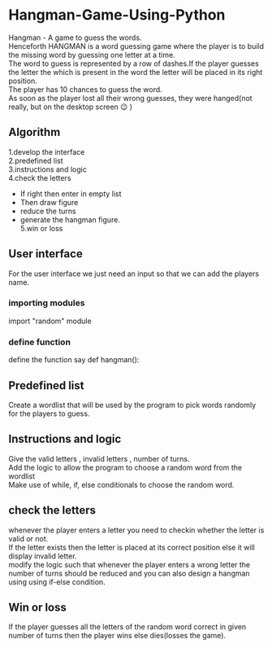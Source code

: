 # Hangman-Game-Using-Python
Hangman - A game to guess the words. </br>
Henceforth HANGMAN is a word guessing game where the player is to build the missing word by guessing one letter at a time.</br>
The word to guess is represented by a row of dashes.If the player guesses the letter the which is present in the word the letter will be placed in its right position.</br>
The player has 10 chances to guess the word.</br>
As soon as the player lost all their wrong guesses, they were hanged(not really, but on the desktop screen 😉 ) </br>

## Algorithm
1.develop the interface</br>
2.predefined list</br>
3.instructions and logic</br>
4.check the letters </br>
 * If right then enter in empty list</br>
 * Then draw figure</br>
 * reduce the turns</br>
 * generate the hangman figure.</br>
 5.win or loss

## User interface
For the user interface we just need an input so that we can add the players name.</br>

### importing modules
import "random" module</br>
### define function
define the function say def hangman():

## Predefined list
Create a wordlist that will be used by the program to pick words randomly for the players to guess.</br>

## Instructions and logic
Give the valid letters , invalid letters , number of turns.</br>
Add the logic to allow the program to choose a random word from the wordlist</br>
Make use of while, if, else conditionals to choose the random word.

## check the letters
whenever the player enters a letter you need to checkin whether the letter is valid or not.</br>
If the letter exists then the letter is placed at its correct position else it will display invalid letter.</br>
modify the logic such that whenever the player enters a wrong letter the number of turns should be reduced and you can also design a hangman using using if-else condition.</br>

## Win or loss
If the player guesses all the letters of the random word correct in given number of turns then the player wins else dies(losses the game). 



